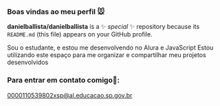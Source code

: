 ### Boas vindas ao meu perfil 🐭


**danielballista/danielballista** is a ✨ _special_ ✨ repository because its `README.md` (this file) appears on your GitHub profile.

  Sou o estudante, e estou me desenvolvendo no Alura e JavaScript
  Estou utilizando este espaço para me organizar e compartilhar meu projetos desenvolvidos 
  ### Para entrar em contato comigo🥇:

0000110539802xsp@al.educacao.sp.gov.br
